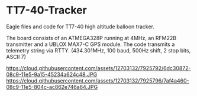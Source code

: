 # TT7-40-Tracker
Eagle files and code for TT7-40 high altitude balloon tracker.

The board consists of an ATMEGA328P running at 4MHz, an RFM22B transmitter and a UBLOX MAX7-C GPS module.
The code transmits a telemetry string via RTTY. (434.301MHz, 100 baud, 500Hz shift, 2 stop bits, ASCII 7)

https://cloud.githubusercontent.com/assets/12703132/7925792/6dc30872-08c9-11e5-9a15-45234a624c48.JPG
https://cloud.githubusercontent.com/assets/12703132/7925796/7af4a460-08c9-11e5-804c-ac862e746a64.JPG
